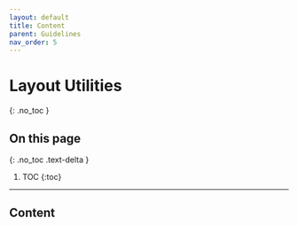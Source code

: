 ```yaml
---
layout: default
title: Content
parent: Guidelines
nav_order: 5   
---
```


# Layout Utilities
{: .no_toc }

## On this page
{: .no_toc .text-delta }

1. TOC
{:toc}

---

## Content
